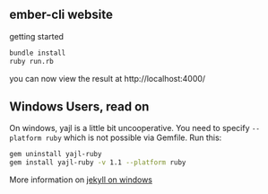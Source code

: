 ## ember-cli website

getting started

```sh
bundle install
ruby run.rb
```

you can now view the result at http://localhost:4000/

## Windows Users, read on

On windows, yajl is a little bit uncooperative. You need to specify `--platform ruby` which is not possible via Gemfile. Run this:

```sh
gem uninstall yajl-ruby
gem install yajl-ruby -v 1.1 --platform ruby
```

More information on [jekyll on windows](https://github.com/juthilo/run-jekyll-on-windows/)

